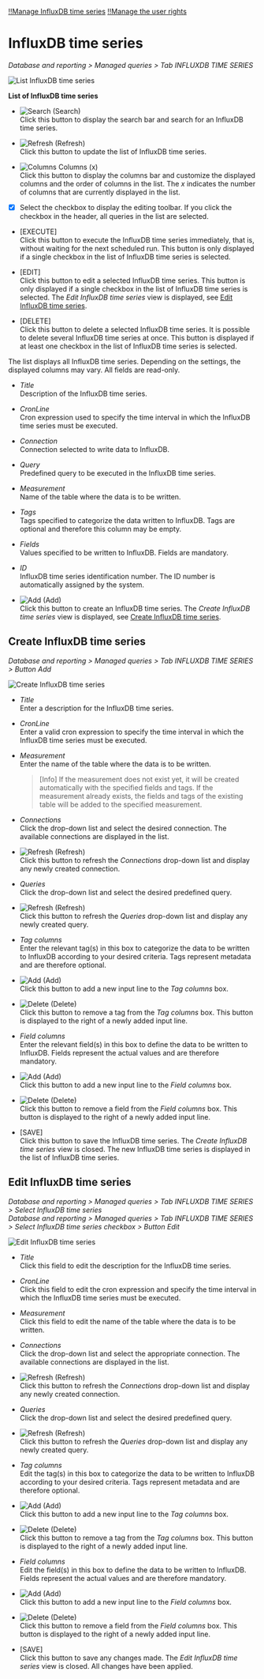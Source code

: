 [!!Manage InfluxDB time series](../Integration/03_ManageInfluxDBTimeSeries.md)
[!!Manage the user rights](../Integration/05_ManageUserRights.md)

#  InfluxDB time series

*Database and reporting > Managed queries > Tab INFLUXDB TIME SERIES*

![List InfluxDB time series](../../Assets/Screenshots/DatabaseAndReporting/ManagedQueries/InfluxDBTimeSeries/ListInfluxDBTimeSeriesCreated.png "[List InfluxDB time series]")

**List of InfluxDB time series**

- ![Search](../../Assets/Icons/Search.png "[Search]") (Search)   
    Click this button to display the search bar and search for an InfluxDB time series. 

- ![Refresh](../../Assets/Icons/Refresh01.png "[Refresh]") (Refresh)   
    Click this button to update the list of InfluxDB time series. 

- ![Columns](../../Assets/Icons/Columns.png "[Columns]") Columns (x)   
    Click this button to display the columns bar and customize the displayed columns and the order of columns in the list. The *x* indicates the number of columns that are currently displayed in the list.

- [x]     
    Select the checkbox to display the editing toolbar. If you click the checkbox in the header, all queries in the list are selected.

- [EXECUTE]  
    Click this button to execute the InfluxDB time series immediately, that is, without waiting for the next scheduled run. This button is only displayed if a single checkbox in the list of InfluxDB time series is selected.

- [EDIT]  
    Click this button to edit a selected InfluxDB time series. This button is only displayed if a single checkbox in the list of InfluxDB time series is selected. The *Edit InfluxDB time series* view is displayed, see [Edit InfluxDB time series](#edit-influxdb-time-series).

- [DELETE]  
    Click this button to delete a selected InfluxDB time series. It is possible to delete several InfluxDB time series at once. This button is displayed if at least one checkbox in the list of InfluxDB time series is selected.

[comment]: <> (Funktioniert so wie bei Queries? Bitte bestätigen.)

The list displays all InfluxDB time series. Depending on the settings, the displayed columns may vary. All fields are read-only. 

- *Title*  
    Description of the InfluxDB time series.

- *CronLine*  
    Cron expression used to specify the time interval in which the InfluxDB time series must be executed.

- *Connection*  
    Connection selected to write data to InfluxDB.

- *Query*  
    Predefined query to be executed in the InfluxDB time series.

- *Measurement*  
    Name of the table where the data is to be written.

- *Tags*  
    Tags specified to categorize the data written to InfluxDB. Tags are optional and therefore this column may be empty.

- *Fields*  
    Values specified to be written to InfluxDB. Fields are mandatory. 

[comment]: <> (Stimmt das so, dass Tags Spalte leer sein kann, Fields aber nicht?)

- *ID*  
    InfluxDB time series identification number. The ID number is automatically assigned by the system.

- ![Add](../../Assets/Icons/Plus01.png "[Add]") (Add)   
    Click this button to create an InfluxDB time series. The *Create InfluxDB time series* view is displayed, see [Create InfluxDB time series](#create-influxdb-time-series).  



## Create InfluxDB time series

*Database and reporting > Managed queries > Tab INFLUXDB TIME SERIES > Button Add*

![Create InfluxDB time series](../../Assets/Screenshots/DatabaseAndReporting/ManagedQueries/InfluxDBTimeSeries/CreateInfluxDBTimeSeries.png "[Create InfluxDB time series]")

- *Title*  
    Enter a description for the InfluxDB time series.

- *CronLine*  
    Enter a valid cron expression to specify the time interval in which the InfluxDB time series must be executed.

- *Measurement*  
    Enter the name of the table where the data is to be written. 
    
    > [Info] If the measurement does not exist yet, it will be created automatically with the specified fields and tags. If the measurement already exists, the fields and tags of the existing table will be added to the specified measurement.

- *Connections*  
    Click the drop-down list and select the desired connection. The available connections are displayed in the list.  

- ![Refresh](../../Assets/Icons/Refresh01.png "[Refresh]") (Refresh)  
    Click this button to refresh the *Connections* drop-down list and display any newly created connection.

- *Queries*  
    Click the drop-down list and select the desired predefined query.

- ![Refresh](../../Assets/Icons/Refresh01.png "[Refresh]") (Refresh)  
    Click this button to refresh the *Queries* drop-down list and display any newly created query.

- *Tag columns*  
    Enter the relevant tag(s) in this box to categorize the data to be written to InfluxDB according to your desired criteria. Tags represent metadata and are therefore optional.

- ![Add](../../Assets/Icons/Plus03.png "[Add]") (Add)  
    Click this button to add a new input line to the *Tag columns* box.

- ![Delete](../../Assets/Icons/Trash01.png "[Delete]") (Delete)  
    Click this button to remove a tag from the *Tag columns* box. This button is displayed to the right of a newly added input line.
    
- *Field columns*  
    Enter the relevant field(s) in this box to define the data to be written to InfluxDB. Fields represent the actual values and are therefore mandatory.

- ![Add](../../Assets/Icons/Plus03.png "[Add]") (Add)  
    Click this button to add a new input line to the *Field columns* box.

- ![Delete](../../Assets/Icons/Trash01.png "[Delete]") (Delete)  
    Click this button to remove a field from the *Field columns* box. This button is displayed to the right of a newly added input line.
- [SAVE]  
    Click this button to save the InfluxDB time series. The *Create InfluxDB time series* view is closed. The new InfluxDB time series is displayed in the list of InfluxDB time series.



## Edit InfluxDB time series

*Database and reporting > Managed queries > Tab INFLUXDB TIME SERIES > Select InfluxDB time series*  
*Database and reporting > Managed queries > Tab INFLUXDB TIME SERIES > Select InfluxDB time series checkbox > Button Edit*  

![Edit InfluxDB time series](../../Assets/Screenshots/DatabaseAndReporting/ManagedQueries/InfluxDBTimeSeries/EditInfluxDBTimeSeries.png "[Edit InfluxDB time series]")

- *Title*  
    Click this field to edit the description for the InfluxDB time series.

- *CronLine*  
    Click this field to edit the cron expression and specify the time interval in which the InfluxDB time series must be executed.

- *Measurement*  
    Click this field to edit the name of the table where the data is to be written. 

- *Connections*  
    Click the drop-down list and select the appropriate connection. The available connections are displayed in the list.  

- ![Refresh](../../Assets/Icons/Refresh01.png "[Refresh]") (Refresh)  
    Click this button to refresh the *Connections* drop-down list and display any newly created connection.
    
- *Queries*  
    Click the drop-down list and select the desired predefined query.

- ![Refresh](../../Assets/Icons/Refresh01.png "[Refresh]") (Refresh)  
    Click this button to refresh the *Queries* drop-down list and display any newly created query.
  
- *Tag columns*  
    Edit the tag(s) in this box to categorize the data to be written to InfluxDB according to your desired criteria. Tags represent metadata and are therefore optional.

- ![Add](../../Assets/Icons/Plus03.png "[Add]") (Add)  
    Click this button to add a new input line to the *Tag columns* box.

- ![Delete](../../Assets/Icons/Trash01.png "[Delete]") (Delete)  
    Click this button to remove a tag from the *Tag columns* box. This button is displayed to the right of a newly added input line.
    
- *Field columns*  
    Edit the field(s) in this box to define the data to be written to InfluxDB. Fields represent the actual values and are therefore mandatory.

- ![Add](../../Assets/Icons/Plus03.png "[Add]") (Add)  
    Click this button to add a new input line to the *Field columns* box.

- ![Delete](../../Assets/Icons/Trash01.png "[Delete]") (Delete)  
    Click this button to remove a field from the *Field columns* box. This button is displayed to the right of a newly added input line.

- [SAVE]  
    Click this button to save any changes made. The *Edit InfluxDB time series* view is closed. All changes have been applied.